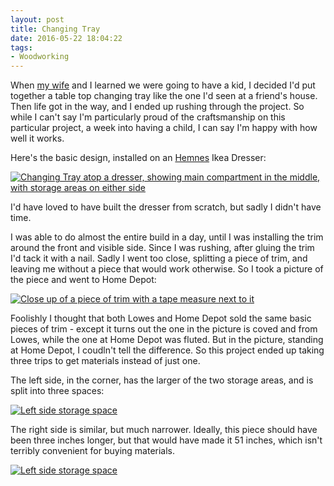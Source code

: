 ```yaml
---
layout: post 
title: Changing Tray
date: 2016-05-22 18:04:22
tags:
- Woodworking
---
```

When [my wife](http://www.jillianschmidt.com) and I learned we were going to have a kid, I decided I'd put together a table top changing tray like the one I'd seen at a friend's house. Then life got in the way, and I ended up rushing through the project. So while I can't say I'm particularly proud of the craftsmanship on this particular project, a week into having a child, I can say I'm happy with how well it works.

Here's the basic design, installed on an [Hemnes](http://amzn.to/1TpaYxC) Ikea Dresser:

<a href="http://imgur.com/m9C8HA7"><img alt="Changing Tray atop a dresser, showing main compartment in the middle, with storage areas on either side" src="https://i.imgur.com/m9C8HA7.jpg"></a>

I'd have loved to have built the dresser from scratch, but sadly I didn't have time.

I was able to do almost the entire build in a day, until I was installing the trim around the front and visible side. Since I was rushing, after gluing the trim I'd tack it with a nail. Sadly I went too close, splitting a piece of trim, and leaving me without a piece that would work otherwise. So I took a picture of the piece and went to Home Depot:

<a href="http://imgur.com/s4WeUiq"><img alt="Close up of a piece of trim with a tape measure next to it" src="https://i.imgur.com/s4WeUiq.jpg"></a>

Foolishly I thought that both Lowes and Home Depot sold the same basic pieces of trim - except it turns out the one in the picture is coved and from Lowes, while the one at Home Depot was fluted. But in the picture, standing at Home Depot, I coudln't tell the difference. So this project ended up taking three trips to get materials instead of just one.

The left side, in the corner, has the larger of the two storage areas, and is split into three spaces:

<a href="http://imgur.com/JtPIQG8"><img alt="Left side storage space" src="https://i.imgur.com/JtPIQG8.jpg"></a>

The right side is similar, but much narrower. Ideally, this piece should have been three inches longer, but that would have made it 51 inches, which isn't terribly convenient for buying materials.

<a href="http://imgur.com/P0NCjM8"><img alt="Left side storage space" src="https://i.imgur.com/P0NCjM8.jpg"></a>